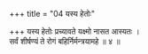 +++
title = "04 यस्य हेतोः"

+++
यस्य हेतोः प्रच्यावते यक्ष्मो नासत आस्यतः ।  
सर्वं शीर्षण्यं ते रोगं बहिर्निर्मन्त्रयामहे ॥ ४ ॥